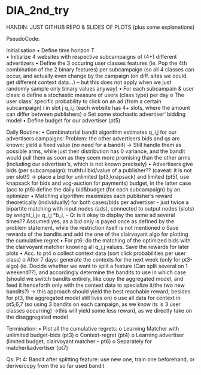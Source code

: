 # DIA_2nd_try

HANDIN: JUST GITHUB REPO & SLIDES OF PLOTS (plus some explanations)

PseudoCode:

Initialisation
 •	Define time horizon T\
 •	Initialize 4 websites with respective subcampaigns of (4+) different advertizers
 •	Define the 3 occuring user classes features (ie. Pop the 4th combination of the 2 binary features) per subcampaign (so all 4 classes can occur, and actually even change by the campaign (on diff. sites we could get different context data…) – but this does not apply when we just randomly sample only binary values anyway)
 •	For each subcampain & user class:
  o	define a stochastic measure of users (class type) per day
  o	The user class’ specific probability to click on an ad (from a certain subcampaign) i in slot j q_i,j (each website has 4+ slots, where the amount can differ between publishers)
  o	Set some stochastic advertiser’ bidding model
 •	Define budget for our advertiser (pt5)

Daily Routine:
 •	Combinatorial bandit algorithm estimates q_i,j for our advertisers campaigns: Problem: the other advertisers bids and qs are known: yield a fixed value (no need for a bandit) -> Still handle them as possible arms, while just their distribution has 0 variance, and the bandit would pull them as soon as they seem more promising than the other arms (including our advertiser’s, which is not known precisely)
 •	Advertisers give bids (per subcampaign): truthful bid/value of a publisher?? (caveat: it is not per slot!!) -> place a bid for unlimited (pt3,knapsack) and limited (pt5f, use knapsack for bids and vcg-auction for payments) budget, in the latter case (acc to pt6) define the daily bid&budget (for each subcampaign) by an optimizer
 •	Matching algorithm: maximizes each publisher’s reward theoretically (individually) for both cases/bids per advertiser -  just twice a bipartite matching with input nodes (ads), connected to output nodes (slots) by weight_i,j= q_i,j *b_i, – Q: is it okay to display the same ad several times?? Assumed yes, as a bid only is payed once as defined by the problem statement, while the restriction itself is not mentioned
  o	Save rewards of the bandits and add the one of the clairvoyant algo for plotting the cumulative regret
 •	For pt6: do the matching of the optimized bids with the clairvoyant matcher knowing all q_i,j values. Save the rewards for later plots
 •	Acc. to pt4
  o	collect context data (sort click probabilities per user class)
  o	After 7 days: generate the contexts for the next week (only for pt3-algo) (ie. Decide whether we want to split a feature (Can split several on 1 weekend??), and accordingly determine the bandits to use in which case (should we switch bandits entirely, like copy the aggregated model, and feed it henceforth only with the context data to specialize it/the two new bandits?) -> this approach should yield the best reachable reward; besides for pt3, the aggregated model still lives on)
  o	use all data for context in pt5,6,7 (so using 3 bandits on each campaign, as we know its is 3 user classes occurring) ->this will yield some less reward, as we directly take on the disaggregated model
  
Termination:
 •	Plot all the cumulative regrets:
  o	Learning Matcher with unlimited budget-bids (pt3)
  o	Context-regret (pt4)
  o	Learning advertiser (limited budget, clairvoyant matcher – pt6)
  o	Separately for matcher&advertiser (pt7)


Qs:
Pt 4: Bandit after splitting feature: use new one, train one beforehand, or derive/copy from the so far used bandit

